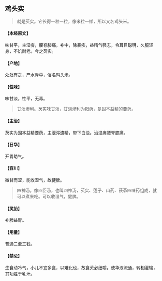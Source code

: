 ## 鸡头实

> 就是芡实。它长得一粒一粒，像米粒一样，所以又名鸡头米。

#### 【本经原文】
味甘平，主湿痹，腰脊膝痛，补中，除暴疾，益精气强志，令耳目聪明，久服轻身，不饥耐老。今之芡实。
#### 【产地】
处处有之，产水泽中，俗名鸡头米。
#### 【性味】
味甘淡，性平，无毒。

> 甘淡渗利。芡实味甘淡，甘淡渗利为阳药，是固本益精的要药。

#### 【主治】
芡实为固本益精要药，主泄泻遗精，带下白浊，治湿痹腰脊膝痛。
#### 【日华】
开胃助气。
#### 【容川】
微甘而涩，能收湿气，故健脾。

> 四神汤。像四臣汤，也叫四神汤，芡实、莲子、山药、茯苓四味药组成，就可以煮来吃。可以收湿气，健脾。

#### 【灵胎】
补脾益胃。
#### 【用量】
普通二至三钱。
#### 【禁忌】
生食动冷气，小儿不宜多食，以难化也，故食芡必细嚼，使华液流通，转相灌输，其功胜于乳汁。